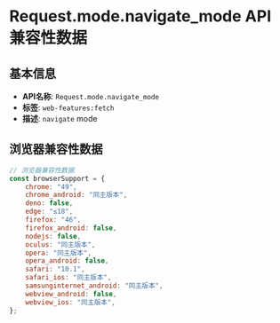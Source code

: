 # Request.mode.navigate_mode API 兼容性数据

## 基本信息

- **API名称**: `Request.mode.navigate_mode`
- **标签**: `web-features:fetch`
- **描述**: `navigate` mode

## 浏览器兼容性数据

```javascript
// 浏览器兼容性数据
const browserSupport = {
    chrome: "49",
    chrome_android: "同主版本",
    deno: false,
    edge: "≤18",
    firefox: "46",
    firefox_android: false,
    nodejs: false,
    oculus: "同主版本",
    opera: "同主版本",
    opera_android: false,
    safari: "10.1",
    safari_ios: "同主版本",
    samsunginternet_android: "同主版本",
    webview_android: false,
    webview_ios: "同主版本",
};

```

